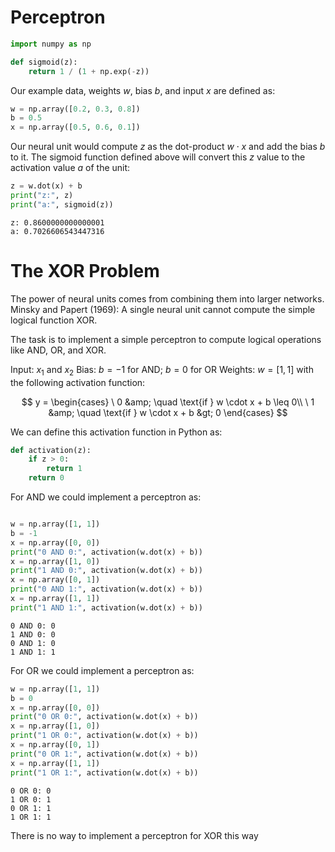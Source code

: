 
# Perceptron


```python
import numpy as np

def sigmoid(z):
    return 1 / (1 + np.exp(-z))
```

Our example data, weights $w$, bias $b$, and input $x$ are defined as:


```python
w = np.array([0.2, 0.3, 0.8])
b = 0.5
x = np.array([0.5, 0.6, 0.1])
```

Our neural unit would compute $z$ as the dot-product $w \cdot x$ and add the bias $b$ to it. The sigmoid function defined above will convert this $z$ value to the activation value $a$ of the unit:


```python
z = w.dot(x) + b
print("z:", z)
print("a:", sigmoid(z))
```

    z: 0.8600000000000001
    a: 0.7026606543447316


# The XOR Problem

The power of neural units comes from combining them into larger networks. Minsky and Papert (1969): A single neural unit cannot compute the simple logical function XOR.

The task is to implement a simple perceptron to compute logical operations like AND, OR, and XOR.

Input: $x_1$ and $x_2$
Bias: $b = -1$ for AND; $b = 0$ for OR
Weights: $w = [1, 1]$
with the following activation function:

$$
y = \begin{cases}
    \ 0 &amp; \quad \text{if } w \cdot x + b \leq 0\\
    \ 1 &amp; \quad \text{if } w \cdot x + b &gt; 0
  \end{cases}
$$

We can define this activation function in Python as:


```python
def activation(z):
    if z > 0:
        return 1
    return 0
```

For AND we could implement a perceptron as:


```python

w = np.array([1, 1])
b = -1
x = np.array([0, 0])
print("0 AND 0:", activation(w.dot(x) + b))
x = np.array([1, 0])
print("1 AND 0:", activation(w.dot(x) + b))
x = np.array([0, 1])
print("0 AND 1:", activation(w.dot(x) + b))
x = np.array([1, 1])
print("1 AND 1:", activation(w.dot(x) + b))
```

    0 AND 0: 0
    1 AND 0: 0
    0 AND 1: 0
    1 AND 1: 1


For OR we could implement a perceptron as:


```python
w = np.array([1, 1])
b = 0
x = np.array([0, 0])
print("0 OR 0:", activation(w.dot(x) + b))
x = np.array([1, 0])
print("1 OR 0:", activation(w.dot(x) + b))
x = np.array([0, 1])
print("0 OR 1:", activation(w.dot(x) + b))
x = np.array([1, 1])
print("1 OR 1:", activation(w.dot(x) + b))
```

    0 OR 0: 0
    1 OR 0: 1
    0 OR 1: 1
    1 OR 1: 1


There is no way to implement a perceptron for XOR this way
